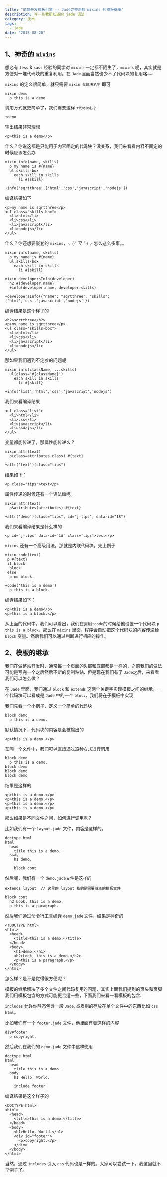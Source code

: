 ```yaml
---
title: "前端开发模板引擎 -- Jade之神奇的 mixins 和模板继承"
description: 写一些我所知道的 jade 语法
category: 技术
tags:
  - jade
date: "2015-08-20"
---
```


## 1、神奇的 `mixins`

想必有 `less` & `sass` 经验的同学对 `mixins` 一定都不陌生了，`mixins` 呢，其实就是方便对一堆代码块的重复利用。在 `Jade` 里面当然也少不了代码块的复用咯~~

`mixins` 的定义很简单，就只需要 `mixin 代码块名字` 即可

```
mixin demo
  p this is a demo
```

调用方式就更简单了，我们需要这样 `+代码块名字`

```
+demo
```

输出结果非常理想

```
<p>this is a demo</p>
```

什么？你说这都是只能用于内容固定的代码块？没关系，我们来看看内容不固定的时候应该怎么办

```
mixin info(name, skills)
  p my name is #{name}
  ul.skills-box
    each skill in skills
      li #{skill}

+info('sqrtthree',['html','css','javascript','nodejs'])
```

编译结果如下

```
<p>my name is sqrtthree</p>
<ul class="skills-box">
  <li>html</li>
  <li>css</li>
  <li>javascript</li>
  <li>nodejs</li>
</ul>
```

什么？你还想要嵌套的 `mixins`，╮(╯▽╰)╭ 怎么这么多事。。

```
mixin info(name, skills)
  p my name is #{name}
  ul.skills-box
    each skill in skills
      li #{skill}

mixin developersInfo(developer)
  h2 #{developer.name}
  +info(developer.name, developer.skills)

+developersInfo({"name": "sqrtthree", "skills": ['html','css','javascript','nodejs']})
```

编译结果是这个样子的

```
<h2>sqrtthree</h2>
<p>my name is sqrtthree</p>
<ul class="skills-box">
  <li>html</li>
  <li>css</li>
  <li>javascript</li>
  <li>nodejs</li>
</ul>
```

那如果我们遇到不定参的问题呢

```
mixin info(className, ...skills)
  ul(class='#{className}')
    each skill in skills
      li #{skill}

+info('list','html','css','javascript','nodejs')
```

我们来看编译结果

```
<ul class="list">
  <li>html</li>
  <li>css</li>
  <li>javascript</li>
  <li>nodejs</li>
</ul>
```

变量都能传递了，那属性能传递么？

```
mixin attr(text)
  p(class=attributes.class) #{text}

+attr('text')(class="tips")
```

结果如下：

```
<p class="tips">text</p>
```

属性传递的时候还有一个语法糖呢。

```
mixin attr(text)
  p&attributes(attributes) #{text}

+attr('demo')(class="tips", id="j-tips", data-id="18")
```

我们来看编译结果是什么样的

```
<p id="j-tips" data-id="18" class="tips">text</p>
```

`mixins` 还有一个高级用法，那就是内联代码块。先上例子

```
mixin code(text)
 p #{text}
 if block
  block
 else
  p no block.

+code('this is a demo')
  p this is a block.
```

编译结果如下：

```
<p>this is a demo</p>
<p>this is a block.</p>
```

从上面的代码中，我们可以看出，我们在调用`+code`的时候给他设置一个代码块 `p this is a block`，那么在 `mixins` 里面，程序会自动把这个代码块的内容传递给 `block` 变量。然后我们可以通过判断进行相应的操作。

## 2、模板的继承

我们在做整站开发时，通常每一个页面的头部和底部都是一样的，之前我们的做法可能是写完一个之后然后不断的复制粘贴，但是现在我们有了 `Jade`之后，来看看我们可以怎么做？

在 `Jade` 里面，我们通过 `block` 和 `extends` 这两个关键字实现模板之间的继承，一个代码块可以看成是 `Jade` 中的一个 `block`，我们将在子模板中实现

我们先看一个小例子，定义一个简单的代码块

```
block demo
  p this is a demo.
```

默认情况下，代码块的内容是会被输出的

```
<p>this is a demo.</p>
```

在同一个文件中，我们可以直接通过这种方式进行调用

```
block demo
  p this is a demo.
block demo
block demo
block demo
```

结果是这样的

```
<p>this is a demo.</p>
<p>this is a demo.</p>
<p>this is a demo.</p>
<p>this is a demo.</p>
```

那么如果是不同文件之间，如何进行调用呢？

比如我们有一个 `layout.jade` 文件，内容是这样的。

```
doctype html
html
  head
    title this is a demo.
  body
    h1 demo.

    block cont
```

然后呢，我们有一个 `demo.jade`文件是这样的

```
extends layout	// 这里的 layout 指的是需要继承的模板文件

block cont
  h2 Look, this is a demo.
  p this is a paragraph.
```

然后我们通过命令行工具编译 `demo.jade` 文件，结果是神奇的

```
<!DOCTYPE html>
<html>
  <head>
    <title>this is a demo.</title>
  </head>
  <body>
    <h1>demo.</h1>
    <h2>Look, this is a demo.</h2>
    <p>this is a paragraph.</p>
  </body>
</html>
```

怎么样？是不是觉得很方便呢？

模板的继承解决了多个文件之间代码复用的问题，其实上面我们提到的页头和页脚我们用模板包含的方式可能更合适一些，下面我们来看一看模板的包含.

`includes` 允许你静态包含一段 `Jade`, 或者别的存放在单个文件中的东西比如 `css` `html`。

比如我们有一个 `footer.jade` 文件，他里面有着这样的内容

```
div#footer
  p copyright.
```

然后我们在我们的 `demo.jade` 文件中这样使用

```
doctype html
html
  head
    title this is a demo.
  body
    h1 Hello, World.

    include footer
```

编译结果是这个样子的

```
<DOCTYPE html>
<html>
  <head>
    <title>this is a demo.</title>
  </head>
  <body>
    <h1>Hello, World.</h1>
    <div id="footer">
      <p>copyright.</p>
    </div>
  </body>
</html>
```

当然，通过 `includes` 引入 `css` 代码也是一样的。大家可以尝试一下，我这里就不举例子了。
